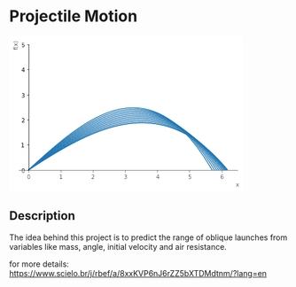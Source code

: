# Projectile Motion

<img src="img.png">

## Description
The idea behind this project is to predict the range of oblique launches from variables like mass, angle, initial velocity and air resistance.

for more details:
https://www.scielo.br/j/rbef/a/8xxKVP6nJ6rZZ5bXTDMdtnm/?lang=en
